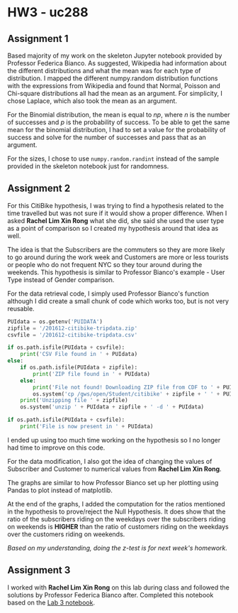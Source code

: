# HW3 - uc288

## Assignment 1
Based majority of my work on the skeleton Jupyter notebook provided by Professor Federica Bianco. As suggested, Wikipedia had information about the different distributions and what the mean was for each type of distribution. I mapped the different numpy.random distribution functions with the expressions from Wikipedia and found that Normal, Poisson and Chi-square distributions all had the mean as an argument. For simplicity, I chose Laplace, which also took the mean as an argument.

For the Binomial distribution, the mean is equal to $np$, where $n$ is the number of successes and $p$ is the probability of success. To be able to get the same mean for the binomial distribution, I had to set a value for the probability of success and solve for the number of successes and pass that as an argument.

For the sizes, I chose to use `numpy.random.randint` instead of the sample provided in the skeleton notebook just for randomness.

## Assignment 2
For this CitiBike hypothesis, I was trying to find a hypothesis related to the time travelled but was not sure if it would show a proper difference. When I asked **Rachel Lim Xin Rong** what she did, she said she used the user type as a point of comparison so I created my hypothesis around that idea as well.

The idea is that the Subscribers are the commuters so they are more likely to go around during the work week and Customers are more or less tourists or people who do not frequent NYC so they tour around during the weekends. This hypothesis is similar to Professor Bianco's example - User Type instead of Gender comparison.

For the data retrieval code, I simply used Professor Bianco's function although I did create a small chunk of code which works too, but is not very reusable.

```python
PUIdata = os.getenv('PUIDATA')
zipfile = '/201612-citibike-tripdata.zip'
csvfile = '/201612-citibike-tripdata.csv'

if os.path.isfile(PUIdata + csvfile):
    print('CSV File found in ' + PUIdata)
else:
    if os.path.isfile(PUIdata + zipfile):
        print('ZIP file found in ' + PUIdata)
    else:
        print('File not found! Downloading ZIP file from CDF to ' + PUIdata + '...')
        os.system('cp /gws/open/Student/citibike' + zipfile + ' ' + PUIdata)
    print('Unzipping file ' + zipfile)
    os.system('unzip ' + PUIdata + zipfile + ' -d ' + PUIdata)

if os.path.isfile(PUIdata + csvfile):
    print('File is now present in ' + PUIdata)
```

I ended up using too much time working on the hypothesis so I no longer had time to improve on this code.

For the data modification, I also got the idea of changing the values of Subscriber and Customer to numerical values from **Rachel Lim Xin Rong**.

The graphs are similar to how Professor Bianco set up her plotting using Pandas to plot instead of matplotlib.

At the end of the graphs, I added the computation for the ratios mentioned in the hypothesis to prove/reject the Null Hypothesis. It does show that the ratio of the subscribers riding on the weekdays over the subscribers riding on weekends is **HIGHER** than the ratio of customers riding on the weekdays over the customers riding on weekends.

_Based on my understanding, doing the z-test is for next week's homework._

## Assignment 3
I worked with **Rachel Lim Xin Rong** on this lab during class and followed the solutions by Professor Federica Bianco after. Completed this notebook based on the [Lab 3 notebook](/Lab3_uc288/Lab3_Distributions.ipynb).
